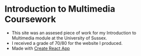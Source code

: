 # Introduction to Multimedia Coursework

* This site was an assesed piece of work for my Introduction to Multimedia module at the University of Sussex. 
* I received a grade of 70/80 for the website I produced.
* Made with [Create React App](https://create-react-app.dev/docs/getting-started/)
